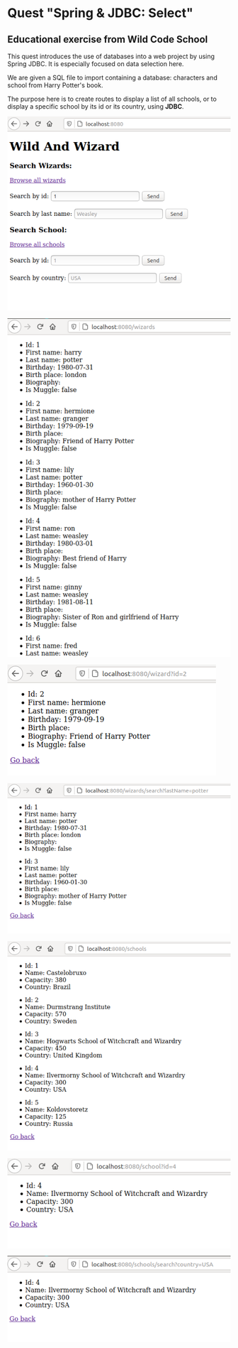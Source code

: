 # Quest "Spring & JDBC: Select"

## Educational exercise from Wild Code School

This quest introduces the use of databases into a web project by using Spring JDBC. It is especially focused on data selection here.

We are given a SQL file to import containing a database: characters and school from Harry Potter's book. 
 
The purpose here is to create routes to display a list of all schools, or to display a specific school by its id or its country, using **JDBC**.

![screen capture](https://github.com/0reldev/quest-spring-jdbc-select/blob/master/screen-capture-1.png)

![screen capture](https://github.com/0reldev/quest-spring-jdbc-select/blob/master/screen-capture-2.png)

![screen capture](https://github.com/0reldev/quest-spring-jdbc-select/blob/master/screen-capture-3.png)

![screen capture](https://github.com/0reldev/quest-spring-jdbc-select/blob/master/screen-capture-4.png)

![screen capture](https://github.com/0reldev/quest-spring-jdbc-select/blob/master/screen-capture-5.png)

![screen capture](https://github.com/0reldev/quest-spring-jdbc-select/blob/master/screen-capture-6.png)

![screen capture](https://github.com/0reldev/quest-spring-jdbc-select/blob/master/screen-capture-7.png)
